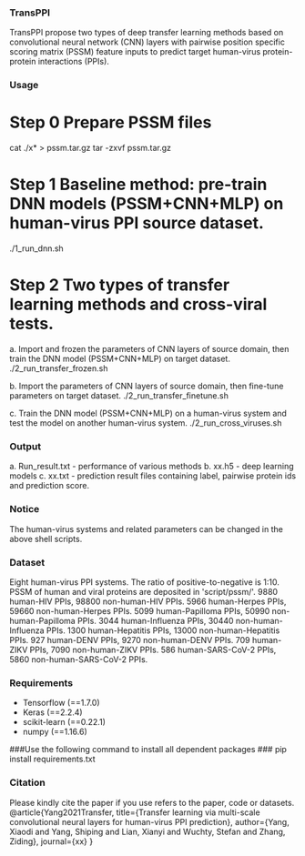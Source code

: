 ### TransPPI ###
TransPPI propose two types of deep transfer learning methods based on convolutional neural network (CNN) layers with pairwise position specific scoring matrix (PSSM) feature inputs to predict target human-virus protein-protein interactions (PPIs).

### Usage ###

# Step 0 Prepare PSSM files
  cat ./x* > pssm.tar.gz
  tar -zxvf pssm.tar.gz

# Step 1 Baseline method: pre-train DNN models (PSSM+CNN+MLP) on human-virus PPI source dataset.
  ./1_run_dnn.sh

# Step 2 Two types of transfer learning methods and cross-viral tests.
a. Import and frozen the parameters of CNN layers of source domain, then train the DNN model (PSSM+CNN+MLP) on target dataset.
  ./2_run_transfer_frozen.sh

b. Import the parameters of CNN layers of source domain, then fine-tune parameters on target dataset.
  ./2_run_transfer_finetune.sh

c. Train the DNN model (PSSM+CNN+MLP) on a human-virus system and test the model on another human-virus system.
  ./2_run_cross_viruses.sh

### Output ###
a. Run_result.txt - performance of various methods
b. xx.h5 - deep learning models
c. xx.txt - prediction result files containing label, pairwise protein ids and prediction score.


### Notice ###
The human-virus systems and related parameters can be changed in the above shell scripts.

### Dataset ###
  Eight human-virus PPI systems. The ratio of positive-to-negative is 1:10.
  PSSM of human and viral proteins are deposited in 'script/pssm/'.
  9880 human-HIV PPIs, 98800 non-human-HIV PPIs.
  5966 human-Herpes PPIs, 59660 non-human-Herpes PPIs.
  5099 human-Papilloma PPIs, 50990 non-human-Papilloma PPIs.
  3044 human-Influenza PPIs, 30440 non-human-Influenza PPIs.
  1300 human-Hepatitis PPIs, 13000 non-human-Hepatitis PPIs.
  927 human-DENV PPIs, 9270 non-human-DENV PPIs.
  709 human-ZIKV PPIs, 7090 non-human-ZIKV PPIs.
  586 human-SARS-CoV-2 PPIs, 5860 non-human-SARS-CoV-2 PPIs.
  
### Requirements ###
  - Tensorflow (==1.7.0)
  - Keras (==2.2.4)
  - scikit-learn (==0.22.1)
  - numpy (==1.16.6)

###Use the following command to install all dependent packages ###
  pip install requirements.txt

### Citation ###
Please kindly cite the paper if you use refers to the paper, code or datasets.
@article{Yang2021Transfer,
  title={Transfer learning via multi-scale convolutional neural layers for human-virus PPI prediction},
  author={Yang, Xiaodi and Yang, Shiping and Lian, Xianyi and Wuchty, Stefan and Zhang, Ziding},
  journal={xx}
}


